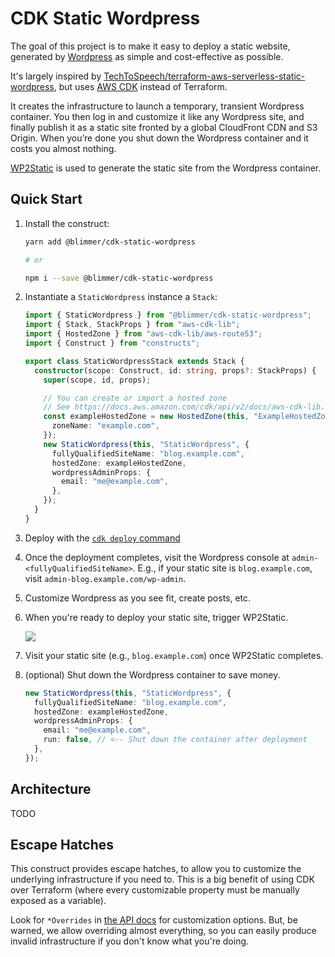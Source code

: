 # CDK Static Wordpress

The goal of this project is to make it easy to deploy a static website, generated by [Wordpress](https://wordpress.org/)
as simple and cost-effective as possible.

It's largely inspired by
[TechToSpeech/terraform-aws-serverless-static-wordpress](https://github.com/TechToSpeech/terraform-aws-serverless-static-wordpress/),
but uses [AWS CDK](https://aws.amazon.com/cdk/) instead of Terraform.

It creates the infrastructure to launch a temporary, transient Wordpress container. You then log in and customize it
like any Wordpress site, and finally publish it as a static site fronted by a global CloudFront CDN and S3 Origin. When
you’re done you shut down the Wordpress container and it costs you almost nothing.

[WP2Static](https://wp2static.com/) is used to generate the static site from the Wordpress container.

## Quick Start

1. Install the construct:

   ```bash
   yarn add @blimmer/cdk-static-wordpress

   # or

   npm i --save @blimmer/cdk-static-wordpress
   ```

1. Instantiate a `StaticWordpress` instance a `Stack`:

   ```ts
   import { StaticWordpress } from "@blimmer/cdk-static-wordpress";
   import { Stack, StackProps } from "aws-cdk-lib";
   import { HostedZone } from "aws-cdk-lib/aws-route53";
   import { Construct } from "constructs";

   export class StaticWordpressStack extends Stack {
     constructor(scope: Construct, id: string, props?: StackProps) {
       super(scope, id, props);

       // You can create or import a hosted zone
       // See https://docs.aws.amazon.com/cdk/api/v2/docs/aws-cdk-lib.aws_route53.HostedZone.html
       const exampleHostedZone = new HostedZone(this, "ExampleHostedZone", {
         zoneName: "example.com",
       });
       new StaticWordpress(this, "StaticWordpress", {
         fullyQualifiedSiteName: "blog.example.com",
         hostedZone: exampleHostedZone,
         wordpressAdminProps: {
           email: "me@example.com",
         },
       });
     }
   }
   ```

1. Deploy with the [`cdk deploy` command](https://docs.aws.amazon.com/cdk/v2/guide/cli.html#cli-deploy)
1. Once the deployment completes, visit the Wordpress console at `admin-<fullyQualifiedSiteName>`. E.g., if your static
   site is `blog.example.com`, visit `admin-blog.example.com/wp-admin`.
1. Customize Wordpress as you see fit, create posts, etc.
1. When you're ready to deploy your static site, trigger WP2Static.

   ![](https://github.com/blimmer/cdk-static-wordpress/assets/630449/598ecdd4-ffb6-4381-bd0e-50564622f3c3)

1. Visit your static site (e.g., `blog.example.com`) once WP2Static completes.
1. (optional) Shut down the Wordpress container to save money.

   ```ts
   new StaticWordpress(this, "StaticWordpress", {
     fullyQualifiedSiteName: "blog.example.com",
     hostedZone: exampleHostedZone,
     wordpressAdminProps: {
       email: "me@example.com",
       run: false, // <-- Shut down the container after deployment
     },
   });
   ```

## Architecture

TODO

## Escape Hatches

This construct provides escape hatches, to allow you to customize the underlying infrastructure if you need to. This is
a big benefit of using CDK over Terraform (where every customizable property must be manually exposed as a variable).

Look for `*Overrides` in [the API docs](/API.md) for customization options. But, be warned, we allow overriding almost
everything, so you can easily produce invalid infrastructure if you don't know what you're doing.
